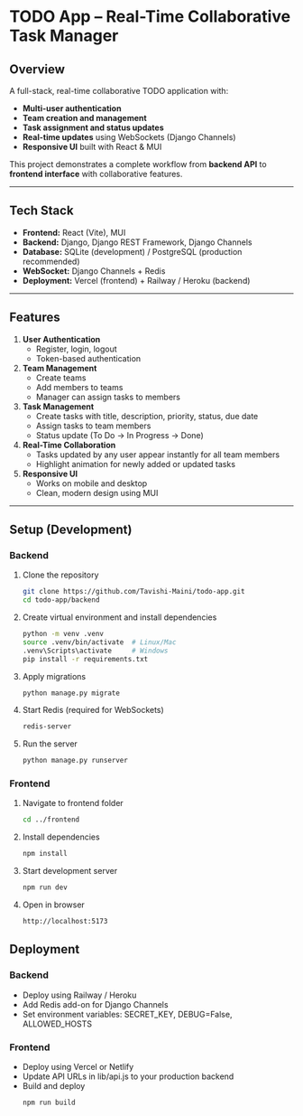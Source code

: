 # TODO App – Real-Time Collaborative Task Manager

## Overview
A full-stack, real-time collaborative TODO application with:  
- **Multi-user authentication**  
- **Team creation and management**  
- **Task assignment and status updates**  
- **Real-time updates** using WebSockets (Django Channels)  
- **Responsive UI** built with React & MUI  

This project demonstrates a complete workflow from **backend API** to **frontend interface** with collaborative features.

---

## Tech Stack
- **Frontend:** React (Vite), MUI  
- **Backend:** Django, Django REST Framework, Django Channels  
- **Database:** SQLite (development) / PostgreSQL (production recommended)  
- **WebSocket:** Django Channels + Redis  
- **Deployment:** Vercel (frontend) + Railway / Heroku (backend)  

---

## Features
1. **User Authentication**
   - Register, login, logout
   - Token-based authentication
2. **Team Management**
   - Create teams
   - Add members to teams
   - Manager can assign tasks to members
3. **Task Management**
   - Create tasks with title, description, priority, status, due date
   - Assign tasks to team members
   - Status update (To Do → In Progress → Done)
4. **Real-Time Collaboration**
   - Tasks updated by any user appear instantly for all team members
   - Highlight animation for newly added or updated tasks
5. **Responsive UI**
   - Works on mobile and desktop
   - Clean, modern design using MUI

---

## Setup (Development)

### Backend
1. Clone the repository
   ```bash
   git clone https://github.com/Tavishi-Maini/todo-app.git
   cd todo-app/backend
2. Create virtual environment and install dependencies
   ```bash
   python -m venv .venv
   source .venv/bin/activate  # Linux/Mac
   .venv\Scripts\activate     # Windows
   pip install -r requirements.txt
3. Apply migrations
   ```bash
   python manage.py migrate
4. Start Redis (required for WebSockets)
   ```bash
   redis-server
5. Run the server
   ```bash
   python manage.py runserver

### Frontend
1. Navigate to frontend folder
    ```bash
    cd ../frontend
2. Install dependencies
    ```bash
    npm install
3. Start development server
    ```bash
    npm run dev
4. Open in browser
    ```bash
    http://localhost:5173

## Deployment

### Backend
- Deploy using Railway / Heroku
- Add Redis add-on for Django Channels
- Set environment variables: SECRET_KEY, DEBUG=False, ALLOWED_HOSTS

### Frontend
- Deploy using Vercel or Netlify
- Update API URLs in lib/api.js to your production backend
- Build and deploy
    ```bash
    npm run build